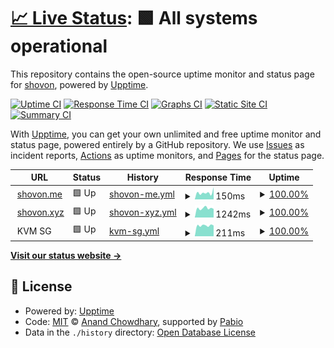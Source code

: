 # [📈 Live Status](https://status.shovon.me): <!--live status--> **🟩 All systems operational**

This repository contains the open-source uptime monitor and status page for [shovon](shovon.me), powered by [Upptime](https://github.com/upptime/upptime).

[![Uptime CI](https://github.com/ajshovon/status.shovon.me/workflows/Uptime%20CI/badge.svg)](https://github.com/ajshovon/status.shovon.me/actions?query=workflow%3A%22Uptime+CI%22)
[![Response Time CI](https://github.com/ajshovon/status.shovon.me/workflows/Response%20Time%20CI/badge.svg)](https://github.com/ajshovon/status.shovon.me/actions?query=workflow%3A%22Response+Time+CI%22)
[![Graphs CI](https://github.com/ajshovon/status.shovon.me/workflows/Graphs%20CI/badge.svg)](https://github.com/ajshovon/status.shovon.me/actions?query=workflow%3A%22Graphs+CI%22)
[![Static Site CI](https://github.com/ajshovon/status.shovon.me/workflows/Static%20Site%20CI/badge.svg)](https://github.com/ajshovon/status.shovon.me/actions?query=workflow%3A%22Static+Site+CI%22)
[![Summary CI](https://github.com/ajshovon/status.shovon.me/workflows/Summary%20CI/badge.svg)](https://github.com/ajshovon/status.shovon.me/actions?query=workflow%3A%22Summary+CI%22)

With [Upptime](https://upptime.js.org), you can get your own unlimited and free uptime monitor and status page, powered entirely by a GitHub repository. We use [Issues](https://github.com/ajshovon/status.shovon.me/issues) as incident reports, [Actions](https://github.com/ajshovon/status.shovon.me/actions) as uptime monitors, and [Pages](https://status.shovon.me) for the status page.

<!--start: status pages-->
<!-- This summary is generated by Upptime (https://github.com/upptime/upptime) -->
<!-- Do not edit this manually, your changes will be overwritten -->
<!-- prettier-ignore -->
| URL | Status | History | Response Time | Uptime |
| --- | ------ | ------- | ------------- | ------ |
| <img alt="" src="https://icons.duckduckgo.com/ip3/shovon.me.ico" height="13"> [shovon.me](https://shovon.me) | 🟩 Up | [shovon-me.yml](https://github.com/ajshovon/status.shovon.me/commits/HEAD/history/shovon-me.yml) | <details><summary><img alt="Response time graph" src="./graphs/shovon-me/response-time-week.png" height="20"> 150ms</summary><br><a href="https://status.shovon.me/history/shovon-me"><img alt="Response time 176" src="https://img.shields.io/endpoint?url=https%3A%2F%2Fraw.githubusercontent.com%2Fajshovon%2Fstatus.shovon.me%2FHEAD%2Fapi%2Fshovon-me%2Fresponse-time.json"></a><br><a href="https://status.shovon.me/history/shovon-me"><img alt="24-hour response time 114" src="https://img.shields.io/endpoint?url=https%3A%2F%2Fraw.githubusercontent.com%2Fajshovon%2Fstatus.shovon.me%2FHEAD%2Fapi%2Fshovon-me%2Fresponse-time-day.json"></a><br><a href="https://status.shovon.me/history/shovon-me"><img alt="7-day response time 150" src="https://img.shields.io/endpoint?url=https%3A%2F%2Fraw.githubusercontent.com%2Fajshovon%2Fstatus.shovon.me%2FHEAD%2Fapi%2Fshovon-me%2Fresponse-time-week.json"></a><br><a href="https://status.shovon.me/history/shovon-me"><img alt="30-day response time 187" src="https://img.shields.io/endpoint?url=https%3A%2F%2Fraw.githubusercontent.com%2Fajshovon%2Fstatus.shovon.me%2FHEAD%2Fapi%2Fshovon-me%2Fresponse-time-month.json"></a><br><a href="https://status.shovon.me/history/shovon-me"><img alt="1-year response time 176" src="https://img.shields.io/endpoint?url=https%3A%2F%2Fraw.githubusercontent.com%2Fajshovon%2Fstatus.shovon.me%2FHEAD%2Fapi%2Fshovon-me%2Fresponse-time-year.json"></a></details> | <details><summary><a href="https://status.shovon.me/history/shovon-me">100.00%</a></summary><a href="https://status.shovon.me/history/shovon-me"><img alt="All-time uptime 99.99%" src="https://img.shields.io/endpoint?url=https%3A%2F%2Fraw.githubusercontent.com%2Fajshovon%2Fstatus.shovon.me%2FHEAD%2Fapi%2Fshovon-me%2Fuptime.json"></a><br><a href="https://status.shovon.me/history/shovon-me"><img alt="24-hour uptime 100.00%" src="https://img.shields.io/endpoint?url=https%3A%2F%2Fraw.githubusercontent.com%2Fajshovon%2Fstatus.shovon.me%2FHEAD%2Fapi%2Fshovon-me%2Fuptime-day.json"></a><br><a href="https://status.shovon.me/history/shovon-me"><img alt="7-day uptime 100.00%" src="https://img.shields.io/endpoint?url=https%3A%2F%2Fraw.githubusercontent.com%2Fajshovon%2Fstatus.shovon.me%2FHEAD%2Fapi%2Fshovon-me%2Fuptime-week.json"></a><br><a href="https://status.shovon.me/history/shovon-me"><img alt="30-day uptime 100.00%" src="https://img.shields.io/endpoint?url=https%3A%2F%2Fraw.githubusercontent.com%2Fajshovon%2Fstatus.shovon.me%2FHEAD%2Fapi%2Fshovon-me%2Fuptime-month.json"></a><br><a href="https://status.shovon.me/history/shovon-me"><img alt="1-year uptime 99.99%" src="https://img.shields.io/endpoint?url=https%3A%2F%2Fraw.githubusercontent.com%2Fajshovon%2Fstatus.shovon.me%2FHEAD%2Fapi%2Fshovon-me%2Fuptime-year.json"></a></details>
| <img alt="" src="https://icons.duckduckgo.com/ip3/shovon.xyz.ico" height="13"> [shovon.xyz](https://shovon.xyz) | 🟩 Up | [shovon-xyz.yml](https://github.com/ajshovon/status.shovon.me/commits/HEAD/history/shovon-xyz.yml) | <details><summary><img alt="Response time graph" src="./graphs/shovon-xyz/response-time-week.png" height="20"> 1242ms</summary><br><a href="https://status.shovon.me/history/shovon-xyz"><img alt="Response time 1058" src="https://img.shields.io/endpoint?url=https%3A%2F%2Fraw.githubusercontent.com%2Fajshovon%2Fstatus.shovon.me%2FHEAD%2Fapi%2Fshovon-xyz%2Fresponse-time.json"></a><br><a href="https://status.shovon.me/history/shovon-xyz"><img alt="24-hour response time 1822" src="https://img.shields.io/endpoint?url=https%3A%2F%2Fraw.githubusercontent.com%2Fajshovon%2Fstatus.shovon.me%2FHEAD%2Fapi%2Fshovon-xyz%2Fresponse-time-day.json"></a><br><a href="https://status.shovon.me/history/shovon-xyz"><img alt="7-day response time 1242" src="https://img.shields.io/endpoint?url=https%3A%2F%2Fraw.githubusercontent.com%2Fajshovon%2Fstatus.shovon.me%2FHEAD%2Fapi%2Fshovon-xyz%2Fresponse-time-week.json"></a><br><a href="https://status.shovon.me/history/shovon-xyz"><img alt="30-day response time 1171" src="https://img.shields.io/endpoint?url=https%3A%2F%2Fraw.githubusercontent.com%2Fajshovon%2Fstatus.shovon.me%2FHEAD%2Fapi%2Fshovon-xyz%2Fresponse-time-month.json"></a><br><a href="https://status.shovon.me/history/shovon-xyz"><img alt="1-year response time 1058" src="https://img.shields.io/endpoint?url=https%3A%2F%2Fraw.githubusercontent.com%2Fajshovon%2Fstatus.shovon.me%2FHEAD%2Fapi%2Fshovon-xyz%2Fresponse-time-year.json"></a></details> | <details><summary><a href="https://status.shovon.me/history/shovon-xyz">100.00%</a></summary><a href="https://status.shovon.me/history/shovon-xyz"><img alt="All-time uptime 99.98%" src="https://img.shields.io/endpoint?url=https%3A%2F%2Fraw.githubusercontent.com%2Fajshovon%2Fstatus.shovon.me%2FHEAD%2Fapi%2Fshovon-xyz%2Fuptime.json"></a><br><a href="https://status.shovon.me/history/shovon-xyz"><img alt="24-hour uptime 100.00%" src="https://img.shields.io/endpoint?url=https%3A%2F%2Fraw.githubusercontent.com%2Fajshovon%2Fstatus.shovon.me%2FHEAD%2Fapi%2Fshovon-xyz%2Fuptime-day.json"></a><br><a href="https://status.shovon.me/history/shovon-xyz"><img alt="7-day uptime 100.00%" src="https://img.shields.io/endpoint?url=https%3A%2F%2Fraw.githubusercontent.com%2Fajshovon%2Fstatus.shovon.me%2FHEAD%2Fapi%2Fshovon-xyz%2Fuptime-week.json"></a><br><a href="https://status.shovon.me/history/shovon-xyz"><img alt="30-day uptime 100.00%" src="https://img.shields.io/endpoint?url=https%3A%2F%2Fraw.githubusercontent.com%2Fajshovon%2Fstatus.shovon.me%2FHEAD%2Fapi%2Fshovon-xyz%2Fuptime-month.json"></a><br><a href="https://status.shovon.me/history/shovon-xyz"><img alt="1-year uptime 99.98%" src="https://img.shields.io/endpoint?url=https%3A%2F%2Fraw.githubusercontent.com%2Fajshovon%2Fstatus.shovon.me%2FHEAD%2Fapi%2Fshovon-xyz%2Fuptime-year.json"></a></details>
| <img alt="" src="https://icons.duckduckgo.com/ip3/null.ico" height="13"> KVM SG | 🟩 Up | [kvm-sg.yml](https://github.com/ajshovon/status.shovon.me/commits/HEAD/history/kvm-sg.yml) | <details><summary><img alt="Response time graph" src="./graphs/kvm-sg/response-time-week.png" height="20"> 211ms</summary><br><a href="https://status.shovon.me/history/kvm-sg"><img alt="Response time 213" src="https://img.shields.io/endpoint?url=https%3A%2F%2Fraw.githubusercontent.com%2Fajshovon%2Fstatus.shovon.me%2FHEAD%2Fapi%2Fkvm-sg%2Fresponse-time.json"></a><br><a href="https://status.shovon.me/history/kvm-sg"><img alt="24-hour response time 215" src="https://img.shields.io/endpoint?url=https%3A%2F%2Fraw.githubusercontent.com%2Fajshovon%2Fstatus.shovon.me%2FHEAD%2Fapi%2Fkvm-sg%2Fresponse-time-day.json"></a><br><a href="https://status.shovon.me/history/kvm-sg"><img alt="7-day response time 211" src="https://img.shields.io/endpoint?url=https%3A%2F%2Fraw.githubusercontent.com%2Fajshovon%2Fstatus.shovon.me%2FHEAD%2Fapi%2Fkvm-sg%2Fresponse-time-week.json"></a><br><a href="https://status.shovon.me/history/kvm-sg"><img alt="30-day response time 212" src="https://img.shields.io/endpoint?url=https%3A%2F%2Fraw.githubusercontent.com%2Fajshovon%2Fstatus.shovon.me%2FHEAD%2Fapi%2Fkvm-sg%2Fresponse-time-month.json"></a><br><a href="https://status.shovon.me/history/kvm-sg"><img alt="1-year response time 213" src="https://img.shields.io/endpoint?url=https%3A%2F%2Fraw.githubusercontent.com%2Fajshovon%2Fstatus.shovon.me%2FHEAD%2Fapi%2Fkvm-sg%2Fresponse-time-year.json"></a></details> | <details><summary><a href="https://status.shovon.me/history/kvm-sg">100.00%</a></summary><a href="https://status.shovon.me/history/kvm-sg"><img alt="All-time uptime 100.00%" src="https://img.shields.io/endpoint?url=https%3A%2F%2Fraw.githubusercontent.com%2Fajshovon%2Fstatus.shovon.me%2FHEAD%2Fapi%2Fkvm-sg%2Fuptime.json"></a><br><a href="https://status.shovon.me/history/kvm-sg"><img alt="24-hour uptime 100.00%" src="https://img.shields.io/endpoint?url=https%3A%2F%2Fraw.githubusercontent.com%2Fajshovon%2Fstatus.shovon.me%2FHEAD%2Fapi%2Fkvm-sg%2Fuptime-day.json"></a><br><a href="https://status.shovon.me/history/kvm-sg"><img alt="7-day uptime 100.00%" src="https://img.shields.io/endpoint?url=https%3A%2F%2Fraw.githubusercontent.com%2Fajshovon%2Fstatus.shovon.me%2FHEAD%2Fapi%2Fkvm-sg%2Fuptime-week.json"></a><br><a href="https://status.shovon.me/history/kvm-sg"><img alt="30-day uptime 100.00%" src="https://img.shields.io/endpoint?url=https%3A%2F%2Fraw.githubusercontent.com%2Fajshovon%2Fstatus.shovon.me%2FHEAD%2Fapi%2Fkvm-sg%2Fuptime-month.json"></a><br><a href="https://status.shovon.me/history/kvm-sg"><img alt="1-year uptime 100.00%" src="https://img.shields.io/endpoint?url=https%3A%2F%2Fraw.githubusercontent.com%2Fajshovon%2Fstatus.shovon.me%2FHEAD%2Fapi%2Fkvm-sg%2Fuptime-year.json"></a></details>

<!--end: status pages-->

[**Visit our status website →**](https://status.shovon.me)

## 📄 License

- Powered by: [Upptime](https://github.com/upptime/upptime)
- Code: [MIT](./LICENSE) © [Anand Chowdhary](https://anandchowdhary.com), supported by [Pabio](https://pabio.com)
- Data in the `./history` directory: [Open Database License](https://opendatacommons.org/licenses/odbl/1-0/)
